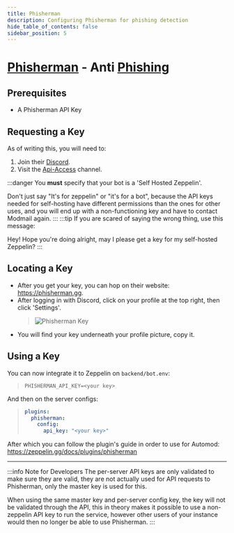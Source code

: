 ```yaml
---
title: Phisherman
description: Configuring Phisherman for phishing detection
hide_table_of_contents: false
sidebar_position: 5
---
```


# [Phisherman](https://phisherman.gg/) - Anti [Phishing](https://www.phishing.org/what-is-phishing)

## Prerequisites

- A Phisherman API Key

## Requesting a Key

As of writing this, you will need to:

1. Join their [Discord](https://discord.gg/CQsTfzU7mU).
2. Visit the [Api-Access](https://canary.discord.com/channels/878130674844979210/905832873720938506) channel.

:::danger
You **must** specify that your bot is a 'Self Hosted Zeppelin'.

Don't just say "It's for zeppelin" or "it's for a bot",
because the API keys needed for self-hosting have different permissions than the ones for other uses, and you will end
up with a non-functioning key and have to contact Modmail again.
:::
:::tip
If you are scared of saying the wrong thing, use this message:

Hey! Hope you're doing alright, may I please get a key for my self-hosted Zeppelin?
:::

## Locating a Key

- After you get your key, you can hop on their website: <https://phisherman.gg>.
- After logging in with Discord, click on your profile at the top right, then click 'Settings'.
  > ![Phisherman Key](/img/guides/phisherman/phisherman-settings.png "Locating your Key")
- You will find your key underneath your profile picture, copy it.

## Using a Key

You can now integrate it to Zeppelin on `backend/bot.env`:

> ```
> PHISHERMAN_API_KEY=<your key>
> ```

And then on the server configs:

> ```yaml
> plugins:
>   phisherman:
>     config:
>       api_key: "<your key>"
> ```

After which you can follow the plugin's guide in order to use for Automod: <https://zeppelin.gg/docs/plugins/phisherman>

---

:::info Note for Developers
The per-server API keys are only validated to make sure they are valid, they are not actually used for API requests to
Phisherman, only the master key is used for this.

When using the same master key and per-server config key, the key will not be validated through the API, this in theory
makes it possible to use a non-zeppelin API key to run the service, however other users of your instance would then no
longer be able to use Phisherman.
:::
